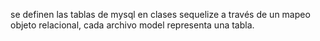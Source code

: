 se definen las tablas de mysql en clases sequelize a través de un mapeo objeto relacional, cada archivo model representa una tabla.